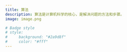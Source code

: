 ```yaml
---
title: 算法
description: 算法是计算机科学的核心，是解决问题的方法和步骤。
image: image.png

# Badge style
# style:
#     background: "#2a9d8f"
#     color: "#fff"
---
```

